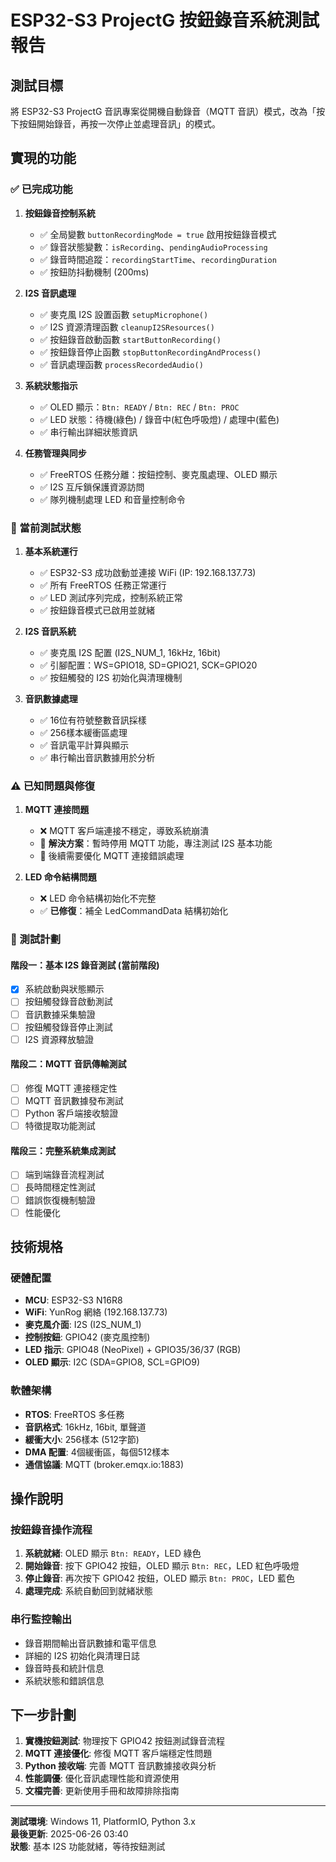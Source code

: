 # ESP32-S3 ProjectG 按鈕錄音系統測試報告

## 測試目標

將 ESP32-S3 ProjectG 音訊專案從開機自動錄音（MQTT 音訊）模式，改為「按下按鈕開始錄音，再按一次停止並處理音訊」的模式。

## 實現的功能

### ✅ 已完成功能

1. **按鈕錄音控制系統**
   - ✅ 全局變數 `buttonRecordingMode = true` 啟用按鈕錄音模式
   - ✅ 錄音狀態變數：`isRecording`、`pendingAudioProcessing`
   - ✅ 錄音時間追蹤：`recordingStartTime`、`recordingDuration`
   - ✅ 按鈕防抖動機制 (200ms)

2. **I2S 音訊處理**
   - ✅ 麥克風 I2S 設置函數 `setupMicrophone()`
   - ✅ I2S 資源清理函數 `cleanupI2SResources()`
   - ✅ 按鈕錄音啟動函數 `startButtonRecording()`
   - ✅ 按鈕錄音停止函數 `stopButtonRecordingAndProcess()`
   - ✅ 音訊處理函數 `processRecordedAudio()`

3. **系統狀態指示**
   - ✅ OLED 顯示：`Btn: READY` / `Btn: REC` / `Btn: PROC`
   - ✅ LED 狀態：待機(綠色) / 錄音中(紅色呼吸燈) / 處理中(藍色)
   - ✅ 串行輸出詳細狀態資訊

4. **任務管理與同步**
   - ✅ FreeRTOS 任務分離：按鈕控制、麥克風處理、OLED 顯示
   - ✅ I2S 互斥鎖保護資源訪問
   - ✅ 隊列機制處理 LED 和音量控制命令

### 🔧 當前測試狀態

1. **基本系統運行**
   - ✅ ESP32-S3 成功啟動並連接 WiFi (IP: 192.168.137.73)
   - ✅ 所有 FreeRTOS 任務正常運行
   - ✅ LED 測試序列完成，控制系統正常
   - ✅ 按鈕錄音模式已啟用並就緒

2. **I2S 音訊系統**
   - ✅ 麥克風 I2S 配置 (I2S_NUM_1, 16kHz, 16bit)
   - ✅ 引腳配置：WS=GPIO18, SD=GPIO21, SCK=GPIO20
   - ✅ 按鈕觸發的 I2S 初始化與清理機制

3. **音訊數據處理**
   - ✅ 16位有符號整數音訊採樣
   - ✅ 256樣本緩衝區處理
   - ✅ 音訊電平計算與顯示
   - ✅ 串行輸出音訊數據用於分析

### ⚠️ 已知問題與修復

1. **MQTT 連接問題**
   - ❌ MQTT 客戶端連接不穩定，導致系統崩潰
   - 🔧 **解決方案**：暫時停用 MQTT 功能，專注測試 I2S 基本功能
   - 📝 後續需要優化 MQTT 連接錯誤處理

2. **LED 命令結構問題**
   - ❌ LED 命令結構初始化不完整
   - ✅ **已修復**：補全 LedCommandData 結構初始化

### 🎯 測試計劃

#### 階段一：基本 I2S 錄音測試 (當前階段)

- [x] 系統啟動與狀態顯示
- [ ] 按鈕觸發錄音啟動測試
- [ ] 音訊數據采集驗證
- [ ] 按鈕觸發錄音停止測試
- [ ] I2S 資源釋放驗證

#### 階段二：MQTT 音訊傳輸測試

- [ ] 修復 MQTT 連接穩定性
- [ ] MQTT 音訊數據發布測試
- [ ] Python 客戶端接收驗證
- [ ] 特徵提取功能測試

#### 階段三：完整系統集成測試

- [ ] 端到端錄音流程測試
- [ ] 長時間穩定性測試
- [ ] 錯誤恢復機制驗證
- [ ] 性能優化

## 技術規格

### 硬體配置

- **MCU**: ESP32-S3 N16R8
- **WiFi**: YunRog 網絡 (192.168.137.73)
- **麥克風介面**: I2S (I2S_NUM_1)
- **控制按鈕**: GPIO42 (麥克風控制)
- **LED 指示**: GPIO48 (NeoPixel) + GPIO35/36/37 (RGB)
- **OLED 顯示**: I2C (SDA=GPIO8, SCL=GPIO9)

### 軟體架構

- **RTOS**: FreeRTOS 多任務
- **音訊格式**: 16kHz, 16bit, 單聲道
- **緩衝大小**: 256樣本 (512字節)
- **DMA 配置**: 4個緩衝區，每個512樣本
- **通信協議**: MQTT (broker.emqx.io:1883)

## 操作說明

### 按鈕錄音操作流程

1. **系統就緒**: OLED 顯示 `Btn: READY`，LED 綠色
2. **開始錄音**: 按下 GPIO42 按鈕，OLED 顯示 `Btn: REC`，LED 紅色呼吸燈
3. **停止錄音**: 再次按下 GPIO42 按鈕，OLED 顯示 `Btn: PROC`，LED 藍色
4. **處理完成**: 系統自動回到就緒狀態

### 串行監控輸出

- 錄音期間輸出音訊數據和電平信息
- 詳細的 I2S 初始化與清理日誌
- 錄音時長和統計信息
- 系統狀態和錯誤信息

## 下一步計劃

1. **實機按鈕測試**: 物理按下 GPIO42 按鈕測試錄音流程
2. **MQTT 連接優化**: 修復 MQTT 客戶端穩定性問題
3. **Python 接收端**: 完善 MQTT 音訊數據接收與分析
4. **性能調優**: 優化音訊處理性能和資源使用
5. **文檔完善**: 更新使用手冊和故障排除指南

---

**測試環境**: Windows 11, PlatformIO, Python 3.x  
**最後更新**: 2025-06-26 03:40  
**狀態**: 基本 I2S 功能就緒，等待按鈕測試
